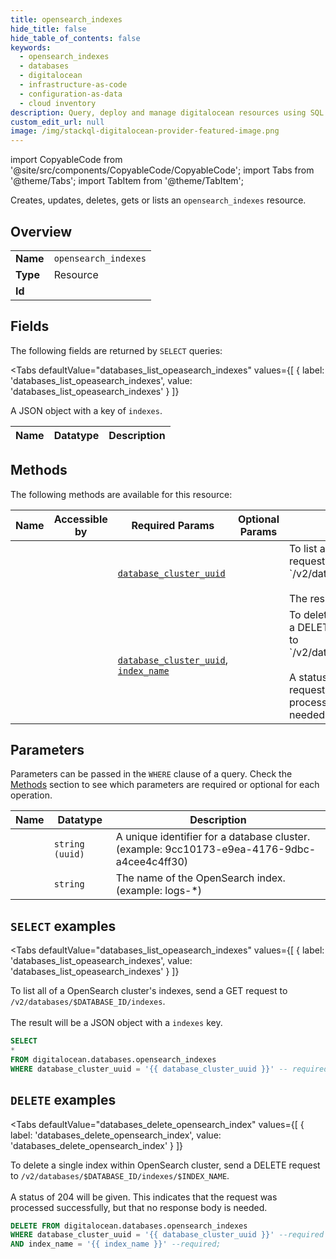 ```yaml
--- 
title: opensearch_indexes
hide_title: false
hide_table_of_contents: false
keywords:
  - opensearch_indexes
  - databases
  - digitalocean
  - infrastructure-as-code
  - configuration-as-data
  - cloud inventory
description: Query, deploy and manage digitalocean resources using SQL
custom_edit_url: null
image: /img/stackql-digitalocean-provider-featured-image.png
---
```


import CopyableCode from '@site/src/components/CopyableCode/CopyableCode';
import Tabs from '@theme/Tabs';
import TabItem from '@theme/TabItem';

Creates, updates, deletes, gets or lists an <code>opensearch_indexes</code> resource.

## Overview
<table><tbody>
<tr><td><b>Name</b></td><td><code>opensearch_indexes</code></td></tr>
<tr><td><b>Type</b></td><td>Resource</td></tr>
<tr><td><b>Id</b></td><td><CopyableCode code="digitalocean.databases.opensearch_indexes" /></td></tr>
</tbody></table>

## Fields

The following fields are returned by `SELECT` queries:

<Tabs
    defaultValue="databases_list_opeasearch_indexes"
    values={[
        { label: 'databases_list_opeasearch_indexes', value: 'databases_list_opeasearch_indexes' }
    ]}
>
<TabItem value="databases_list_opeasearch_indexes">

A JSON object with a key of `indexes`.

<table>
<thead>
    <tr>
    <th>Name</th>
    <th>Datatype</th>
    <th>Description</th>
    </tr>
</thead>
<tbody>
</tbody>
</table>
</TabItem>
</Tabs>

## Methods

The following methods are available for this resource:

<table>
<thead>
    <tr>
    <th>Name</th>
    <th>Accessible by</th>
    <th>Required Params</th>
    <th>Optional Params</th>
    <th>Description</th>
    </tr>
</thead>
<tbody>
<tr>
    <td><a href="#databases_list_opeasearch_indexes"><CopyableCode code="databases_list_opeasearch_indexes" /></a></td>
    <td><CopyableCode code="select" /></td>
    <td><a href="#parameter-database_cluster_uuid"><code>database_cluster_uuid</code></a></td>
    <td></td>
    <td>To list all of a OpenSearch cluster's indexes, send a GET request to<br />`/v2/databases/$DATABASE_ID/indexes`.<br /><br />The result will be a JSON object with a `indexes` key.<br /></td>
</tr>
<tr>
    <td><a href="#databases_delete_opensearch_index"><CopyableCode code="databases_delete_opensearch_index" /></a></td>
    <td><CopyableCode code="delete" /></td>
    <td><a href="#parameter-database_cluster_uuid"><code>database_cluster_uuid</code></a>, <a href="#parameter-index_name"><code>index_name</code></a></td>
    <td></td>
    <td>To delete a single index within OpenSearch cluster, send a DELETE request<br />to `/v2/databases/$DATABASE_ID/indexes/$INDEX_NAME`.<br /><br />A status of 204 will be given. This indicates that the request was<br />processed successfully, but that no response body is needed.<br /></td>
</tr>
</tbody>
</table>

## Parameters

Parameters can be passed in the `WHERE` clause of a query. Check the [Methods](#methods) section to see which parameters are required or optional for each operation.

<table>
<thead>
    <tr>
    <th>Name</th>
    <th>Datatype</th>
    <th>Description</th>
    </tr>
</thead>
<tbody>
<tr id="parameter-database_cluster_uuid">
    <td><CopyableCode code="database_cluster_uuid" /></td>
    <td><code>string (uuid)</code></td>
    <td>A unique identifier for a database cluster. (example: 9cc10173-e9ea-4176-9dbc-a4cee4c4ff30)</td>
</tr>
<tr id="parameter-index_name">
    <td><CopyableCode code="index_name" /></td>
    <td><code>string</code></td>
    <td>The name of the OpenSearch index. (example: logs-*)</td>
</tr>
</tbody>
</table>

## `SELECT` examples

<Tabs
    defaultValue="databases_list_opeasearch_indexes"
    values={[
        { label: 'databases_list_opeasearch_indexes', value: 'databases_list_opeasearch_indexes' }
    ]}
>
<TabItem value="databases_list_opeasearch_indexes">

To list all of a OpenSearch cluster's indexes, send a GET request to<br />`/v2/databases/$DATABASE_ID/indexes`.<br /><br />The result will be a JSON object with a `indexes` key.<br />

```sql
SELECT
*
FROM digitalocean.databases.opensearch_indexes
WHERE database_cluster_uuid = '{{ database_cluster_uuid }}' -- required;
```
</TabItem>
</Tabs>


## `DELETE` examples

<Tabs
    defaultValue="databases_delete_opensearch_index"
    values={[
        { label: 'databases_delete_opensearch_index', value: 'databases_delete_opensearch_index' }
    ]}
>
<TabItem value="databases_delete_opensearch_index">

To delete a single index within OpenSearch cluster, send a DELETE request<br />to `/v2/databases/$DATABASE_ID/indexes/$INDEX_NAME`.<br /><br />A status of 204 will be given. This indicates that the request was<br />processed successfully, but that no response body is needed.<br />

```sql
DELETE FROM digitalocean.databases.opensearch_indexes
WHERE database_cluster_uuid = '{{ database_cluster_uuid }}' --required
AND index_name = '{{ index_name }}' --required;
```
</TabItem>
</Tabs>
